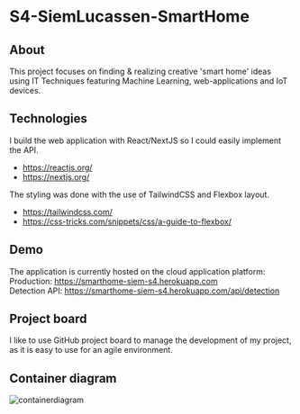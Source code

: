 # S4-SiemLucassen-SmartHome

## About
This project focuses on finding & realizing creative 'smart home' ideas using IT Techniques featuring Machine Learning, web-applications and IoT devices.

## Technologies
I build the web application with React/NextJS so I could easily implement the API. <br>
- https://reactjs.org/
- https://nextjs.org/

The styling was done with the use of TailwindCSS and Flexbox layout. <br>
- https://tailwindcss.com/
- https://css-tricks.com/snippets/css/a-guide-to-flexbox/

## Demo

The application is currently hosted on the cloud application platform: <br>
Production: https://smarthome-siem-s4.herokuapp.com <br>
Detection API: https://smarthome-siem-s4.herokuapp.com/api/detection

## Project board

I like to use GitHub project board to manage the development of my project, as it is easy to use for an agile environment. <br>

## Container diagram
![containerdiagram](https://user-images.githubusercontent.com/48807736/172719585-24bb5ee0-644f-4472-9c8e-cfa69832fdb2.png)

